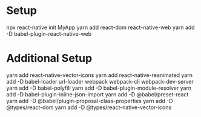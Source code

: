 # Setup
npx react-native init MyApp
yarn add react-dom react-native-web
yarn add -D babel-plugin-react-native-web

# Additional Setup
yarn add react-native-vector-icons
yarn add react-native-reanimated
yarn add -D babel-loader url-loader webpack webpack-cli webpack-dev-server
yarn add -D babel-polyfill
yarn add -D babel-plugin-module-resolver
yarn add -D babel-plugin-inline-json-import
yarn add -D @babel/preset-react
yarn add -D @babel/plugin-proposal-class-properties
yarn add -D @types/react-dom
yarn add -D @types/react-native-vector-icons